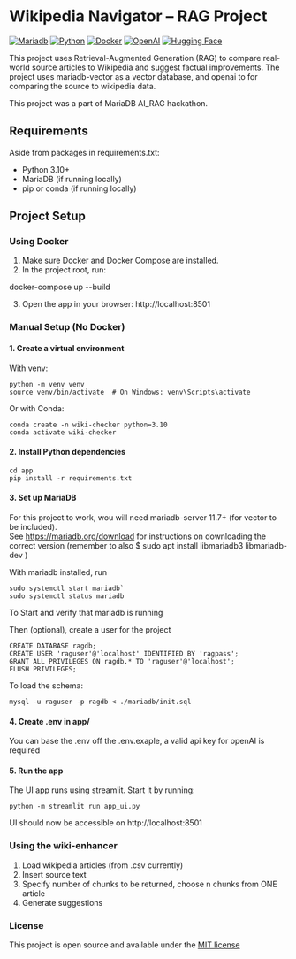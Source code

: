 # Wikipedia Navigator – RAG Project

[![Mariadb](https://img.shields.io/badge/MariaDB-003545?style=for-the-badge&logo=mariadb&logoColor=white)](#)
[![Python](https://img.shields.io/badge/Python-FFD43B?style=for-the-badge&logo=python&logoColor=blue)](#)
[![Docker](https://img.shields.io/badge/Docker%20Compose-2496ED?style=for-the-badge&logo=docker&logoColor=white)](#)
[![OpenAI](https://img.shields.io/badge/ChatGPT-74aa9c?style=for-the-badge&logo=openai&logoColor=white)](#)
[![Hugging Face](https://img.shields.io/badge/Hugging%20Face-FFD21E?logo=huggingface&logoColor=000)](#)

This project uses Retrieval-Augmented Generation (RAG) to compare real-world source articles to Wikipedia and suggest factual improvements. The project uses mariadb-vector as a vector database, and openai to for comparing the source to wikipedia data.

This project was a part of MariaDB AI_RAG hackathon.

## Requirements
Aside from packages in requirements.txt:
* Python 3.10+
* MariaDB (if running locally)
* pip or conda (if running locally)


## Project Setup

### Using Docker

1. Make sure Docker and Docker Compose are installed.
2. In the project root, run:

docker-compose up --build

3. Open the app in your browser: http://localhost:8501

### Manual Setup (No Docker)

#### 1. Create a virtual environment

With venv:
```
python -m venv venv
source venv/bin/activate  # On Windows: venv\Scripts\activate
```
Or with Conda:
```
conda create -n wiki-checker python=3.10
conda activate wiki-checker
```
#### 2. Install Python dependencies
```
cd app
pip install -r requirements.txt
```
#### 3. Set up MariaDB

For this project to work, wou will need mariadb-server 11.7+ (for vector to be included).  
See https://mariadb.org/download for instructions on downloading the correct version
(remember to also $ sudo apt install libmariadb3 libmariadb-dev
)

With mariadb installed, run
```
sudo systemctl start mariadb`
sudo systemctl status mariadb
```
To Start and verify that mariadb is running


Then (optional), create a user for the project
```
CREATE DATABASE ragdb;
CREATE USER 'raguser'@'localhost' IDENTIFIED BY 'ragpass';
GRANT ALL PRIVILEGES ON ragdb.* TO 'raguser'@'localhost';
FLUSH PRIVILEGES;
```
To load the schema:
```
mysql -u raguser -p ragdb < ./mariadb/init.sql
```
#### 4. Create .env in app/

You can base the .env off the .env.exaple, a valid api key for openAI is required

#### 5. Run the app

The UI app runs using streamlit. Start it by running:
```
python -m streamlit run app_ui.py
```
UI should now be accessible on http://localhost:8501

### Using the wiki-enhancer

1. Load wikipedia articles (from .csv currently)
2. Insert source text 
3. Specify number of chunks to be returned, choose n chunks from ONE article
4. Generate suggestions

### License
This project is open source and available under the [MIT license](LICENSE)
